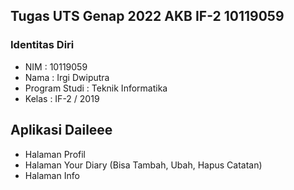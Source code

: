 ## Tugas UTS Genap 2022 AKB IF-2 10119059

### Identitas Diri
- NIM : 10119059
- Nama : Irgi Dwiputra
- Program Studi : Teknik Informatika
- Kelas : IF-2 / 2019

## Aplikasi Daileee
- Halaman Profil
- Halaman Your Diary (Bisa Tambah, Ubah, Hapus Catatan)
- Halaman Info